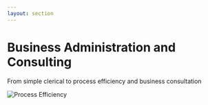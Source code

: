 ```yaml
---
layout: section
---
```


# Business Administration and Consulting

From simple clerical to process efficiency and business consultation

![Process Efficiency](img\BusinessAdminProcess.jpg)
